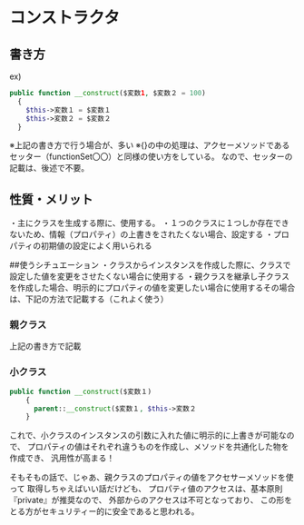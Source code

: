 # コンストラクタ
## 書き方

ex)
```php
public function __construct($変数1, $変数２ = 100)
  {
    $this->変数１ = $変数１
    $this->変数２ = $変数２
  } 
```
※上記の書き方で行う場合が、多い
※{}の中の処理は、アクセーメソッドであるセッター（functionSet〇〇）と同様の使い方をしている。
なので、セッターの記載は、後述で不要。

## 性質・メリット
・主にクラスを生成する際に、使用する。
・１つのクラスに１つしか存在できないため、情報（プロパティ）の上書きをされたくない場合、設定する
・プロパティの初期値の設定によく用いられる

##使うシチュエーション
・クラスからインスタンスを作成した際に、クラスで設定した値を変更をさせたくない場合に使用する
・親クラスを継承し子クラスを作成した場合、明示的にプロパティの値を変更したい場合に使用するその場合は、下記の方法で記載する（これよく使う）

### 親クラス
上記の書き方で記載
### 小クラス
```php
public function __construct($変数１)
    {
      parent::__construct($変数１, $this->変数２
    }
```

これで、小クラスのインスタンスの引数に入れた値に明示的に上書きが可能なので、
プロパティの値はそれぞれ違うものを作成し、メソッドを共通化した物を作成でき、
汎用性が高まる！

そもそもの話で、じゃあ、親クラスのプロパティの値をアクセサーメソッドを使って
取得しちゃえばいい話だけども、
プロパティ値のアクセスは、基本原則『private』が推奨なので、
外部からのアクセスは不可となっており、
この形をとる方がセキュリティー的に安全であると思われる。
